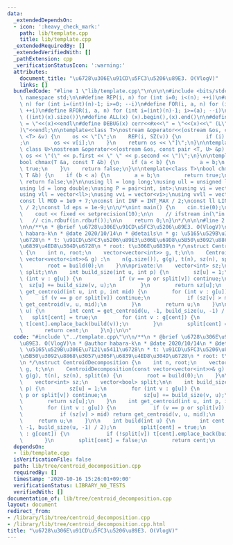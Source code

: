 ```yaml
---
data:
  _extendedDependsOn:
  - icon: ':heavy_check_mark:'
    path: lib/template.cpp
    title: lib/template.cpp
  _extendedRequiredBy: []
  _extendedVerifiedWith: []
  _pathExtension: cpp
  _verificationStatusIcon: ':warning:'
  attributes:
    document_title: "\u6728\u306E\u91CD\u5FC3\u5206\u89E3. O(VlogV)"
    links: []
  bundledCode: "#line 1 \"lib/template.cpp\"\n\n\n\n#include <bits/stdc++.h>\n\nusing\
    \ namespace std;\n\n#define REP(i, n) for (int i=0; i<(n); ++i)\n#define RREP(i,\
    \ n) for (int i=(int)(n)-1; i>=0; --i)\n#define FOR(i, a, n) for (int i=(a); i<(n);\
    \ ++i)\n#define RFOR(i, a, n) for (int i=(int)(n)-1; i>=(a); --i)\n\n#define SZ(x)\
    \ ((int)(x).size())\n#define ALL(x) (x).begin(),(x).end()\n\n#define DUMP(x) cerr<<#x<<\"\
    \ = \"<<(x)<<endl\n#define DEBUG(x) cerr<<#x<<\" = \"<<(x)<<\" (L\"<<__LINE__<<\"\
    )\"<<endl;\n\ntemplate<class T>\nostream &operator<<(ostream &os, const vector\
    \ <T> &v) {\n    os << \"[\";\n    REP(i, SZ(v)) {\n        if (i) os << \", \"\
    ;\n        os << v[i];\n    }\n    return os << \"]\";\n}\n\ntemplate<class T,\
    \ class U>\nostream &operator<<(ostream &os, const pair <T, U> &p) {\n    return\
    \ os << \"(\" << p.first << \" \" << p.second << \")\";\n}\n\ntemplate<class T>\n\
    bool chmax(T &a, const T &b) {\n    if (a < b) {\n        a = b;\n        return\
    \ true;\n    }\n    return false;\n}\n\ntemplate<class T>\nbool chmin(T &a, const\
    \ T &b) {\n    if (b < a) {\n        a = b;\n        return true;\n    }\n   \
    \ return false;\n}\n\nusing ll = long long;\nusing ull = unsigned long long;\n\
    using ld = long double;\nusing P = pair<int, int>;\nusing vi = vector<int>;\n\
    using vll = vector<ll>;\nusing vvi = vector<vi>;\nusing vvll = vector<vll>;\n\n\
    const ll MOD = 1e9 + 7;\nconst int INF = INT_MAX / 2;\nconst ll LINF = LLONG_MAX\
    \ / 2;\nconst ld eps = 1e-9;\n\n/*\nint main() {\n    cin.tie(0);\n    ios::sync_with_stdio(false);\n\
    \    cout << fixed << setprecision(10);\n\n    // ifstream in(\"in.txt\");\n \
    \   // cin.rdbuf(in.rdbuf());\n\n    return 0;\n}\n*/\n\n\n#line 2 \"lib/tree/centroid_decomposition.cpp\"\
    \n\n/**\n * @brief \u6728\u306E\u91CD\u5FC3\u5206\u89E3. O(VlogV)\n * @author\
    \ habara-k\n * @date 2020/10/14\n * @details\n * g: \u5165\u529B\u306E\u7121\u5411\
    \u6728\n * t: \u91CD\u5FC3\u5206\u89E3\u306E\u69D8\u5B50\u3092\u8868\u3057\u305F\
    \u6839\u4ED8\u304D\u6728\n * root: t\u306E\u6839\n */\nstruct CentroidDecomposition\
    \ {\n    int n, root;\n    vector<vector<int>> g, t;\n\n    CentroidDecomposition(const\
    \ vector<vector<int>>& g) :\n    n(g.size()), g(g), t(n), sz(n), split(n) {\n\
    \        root = build(0);\n    }\n\nprivate:\n    vector<int> sz;\n    vector<bool>\
    \ split;\n\n    int build_size(int u, int p) {\n        sz[u] = 1;\n        for\
    \ (int v : g[u]) {\n            if (v == p or split[v]) continue;\n          \
    \  sz[u] += build_size(v, u);\n        }\n        return sz[u];\n    }\n    int\
    \ get_centroid(int u, int p, int mid) {\n        for (int v : g[u]) {\n      \
    \      if (v == p or split[v]) continue;\n            if (sz[v] > mid) return\
    \ get_centroid(v, u, mid);\n        }\n        return u;\n    }\n\n    int build(int\
    \ u) {\n        int cent = get_centroid(u, -1, build_size(u, -1) / 2);\n     \
    \   split[cent] = true;\n        for (int v : g[cent]) {\n            if (!split[v])\
    \ t[cent].emplace_back(build(v));\n        }\n        split[cent] = false;\n \
    \       return cent;\n    }\n};\n\n"
  code: "#include \"../template.cpp\"\n\n/**\n * @brief \u6728\u306E\u91CD\u5FC3\u5206\
    \u89E3. O(VlogV)\n * @author habara-k\n * @date 2020/10/14\n * @details\n * g:\
    \ \u5165\u529B\u306E\u7121\u5411\u6728\n * t: \u91CD\u5FC3\u5206\u89E3\u306E\u69D8\
    \u5B50\u3092\u8868\u3057\u305F\u6839\u4ED8\u304D\u6728\n * root: t\u306E\u6839\
    \n */\nstruct CentroidDecomposition {\n    int n, root;\n    vector<vector<int>>\
    \ g, t;\n\n    CentroidDecomposition(const vector<vector<int>>& g) :\n    n(g.size()),\
    \ g(g), t(n), sz(n), split(n) {\n        root = build(0);\n    }\n\nprivate:\n\
    \    vector<int> sz;\n    vector<bool> split;\n\n    int build_size(int u, int\
    \ p) {\n        sz[u] = 1;\n        for (int v : g[u]) {\n            if (v ==\
    \ p or split[v]) continue;\n            sz[u] += build_size(v, u);\n        }\n\
    \        return sz[u];\n    }\n    int get_centroid(int u, int p, int mid) {\n\
    \        for (int v : g[u]) {\n            if (v == p or split[v]) continue;\n\
    \            if (sz[v] > mid) return get_centroid(v, u, mid);\n        }\n   \
    \     return u;\n    }\n\n    int build(int u) {\n        int cent = get_centroid(u,\
    \ -1, build_size(u, -1) / 2);\n        split[cent] = true;\n        for (int v\
    \ : g[cent]) {\n            if (!split[v]) t[cent].emplace_back(build(v));\n \
    \       }\n        split[cent] = false;\n        return cent;\n    }\n};\n\n"
  dependsOn:
  - lib/template.cpp
  isVerificationFile: false
  path: lib/tree/centroid_decomposition.cpp
  requiredBy: []
  timestamp: '2020-10-16 15:26:01+09:00'
  verificationStatus: LIBRARY_NO_TESTS
  verifiedWith: []
documentation_of: lib/tree/centroid_decomposition.cpp
layout: document
redirect_from:
- /library/lib/tree/centroid_decomposition.cpp
- /library/lib/tree/centroid_decomposition.cpp.html
title: "\u6728\u306E\u91CD\u5FC3\u5206\u89E3. O(VlogV)"
---
```

